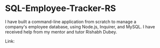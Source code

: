 # SQL-Employee-Tracker-RS

I have built a command-line application from scratch to manage a company's employee database, using Node.js, Inquirer, and MySQL.  I have received help from my mentor and tutor Rishabh Dubey.

Link: 